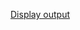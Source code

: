 [Display output](https://raw.githubusercontent.com/Heethashreesathish/Java-Programs/main/5c_capital_countries/5c_CountryCapitalList_extends_JFrame.png)
